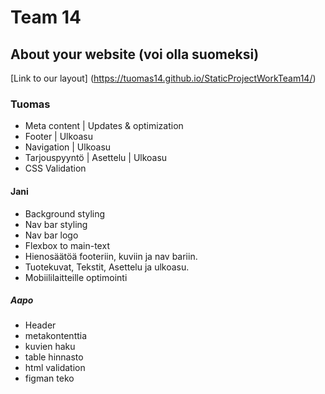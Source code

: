 # Team 14

## About your website (voi olla suomeksi)

[Link to our layout]
(https://tuomas14.github.io/StaticProjectWorkTeam14/)

### Tuomas
- Meta content | Updates & optimization 
- Footer | Ulkoasu
- Navigation | Ulkoasu
- Tarjouspyyntö | Asettelu | Ulkoasu
- CSS Validation

#### Jani
- Background styling
- Nav bar styling
- Nav bar logo
- Flexbox to main-text
- Hienosäätöä footeriin, kuviin ja nav bariin.
- Tuotekuvat, Tekstit, Asettelu ja ulkoasu.
- Mobiililaitteille optimointi

##### Aapo
- Header
- metakontenttia
- kuvien haku
- table hinnasto
- html validation
- figman teko